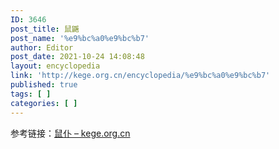 ```yaml
---
ID: 3646
post_title: 鼠鼷
post_name: '%e9%bc%a0%e9%bc%b7'
author: Editor
post_date: 2021-10-24 14:08:48
layout: encyclopedia
link: 'http://kege.org.cn/encyclopedia/%e9%bc%a0%e9%bc%b7'
published: true
tags: [ ]
categories: [ ]
---
```

参考链接：<a href="http://kege.org.cn/encyclopedia/%e9%bc%a0%e4%bb%86">鼠仆 – kege.org.cn</a>